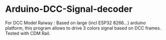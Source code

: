 # Arduino-DCC-Signal-decoder
For DCC Model Raiway  :  Based on large (incl ESP32 8266...) arduino platform, this program allows to drive 3 colors signal based on DCC frames. Tested with CDM Rail.
